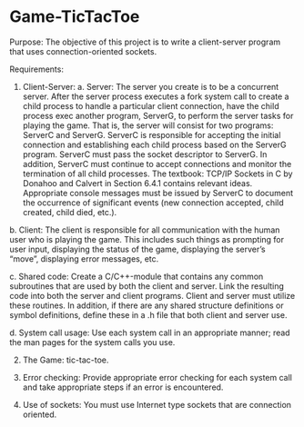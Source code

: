 # Game-TicTacToe

Purpose: The objective of this project is to write a client-server program that uses
connection-oriented sockets.


Requirements:
1. Client-Server:
  a. Server: The server you create is to be a concurrent server. After the
  server process executes a fork system call to create a child process to
  handle a particular client connection, have the child process exec another
  program, ServerG, to perform the server tasks for playing the game. That
  is, the server will consist for two programs: ServerC and ServerG.
  ServerC is responsible for accepting the initial connection and establishing
  each child process based on the ServerG program. ServerC must pass the
  socket descriptor to ServerG. In addition, ServerC must continue to
  accept connections and monitor the termination of all child processes. The
  textbook: TCP/IP Sockets in C by Donahoo and Calvert in Section 6.4.1
  contains relevant ideas. Appropriate console messages must be issued by
  ServerC to document the occurrence of significant events (new connection
  accepted, child created, child died, etc.).

  b. Client: The client is responsible for all communication with the human
  user who is playing the game. This includes such things as prompting for
  user input, displaying the status of the game, displaying the server’s
  “move”, displaying error messages, etc.

  c. Shared code: Create a C/C++-module that contains any common
  subroutines that are used by both the client and server. Link the resulting
  code into both the server and client programs. Client and server must
  utilize these routines. In addition, if there are any shared structure
  definitions or symbol definitions, define these in a .h file that both client
  and server use.

  d. System call usage: Use each system call in an appropriate manner; read
  the man pages for the system calls you use.

2. The Game: tic-tac-toe.

3. Error checking: Provide appropriate error checking for each system call and take
appropriate steps if an error is encountered.

4. Use of sockets: You must use Internet type sockets that are connection oriented.
